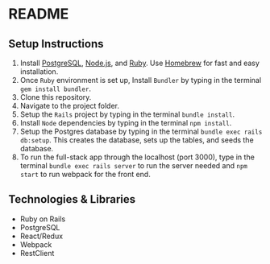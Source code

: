 # README

## Setup Instructions

1. Install [PostgreSQL](https://www.postgresql.org/download/), [Node.js](https://nodejs.org/en/), and [Ruby](https://www.ruby-lang.org/en/downloads/). Use [Homebrew](https://brew.sh/) for fast and easy installation.
2. Once `Ruby` environment is set up, Install `Bundler` by typing in the terminal `gem install bundler`.
3. Clone this repository.
4. Navigate to the project folder.
5. Setup the `Rails` project by typing in the terminal `bundle install`.
6. Install `Node` dependencies by typing in the terminal `npm install`.
7. Setup the Postgres database by typing in the terminal `bundle exec rails db:setup`. This creates the database, sets up the tables, and seeds the database.
8. To run the full-stack app through the localhost (port 3000), type in the terminal `bundle exec rails server` to run the server needed and `npm start` to run webpack for the front end.


## Technologies & Libraries
* Ruby on Rails
* PostgreSQL
* React/Redux
* Webpack
* RestClient